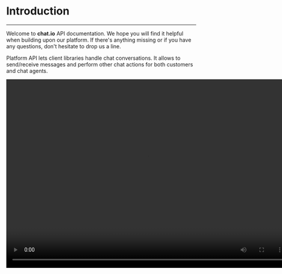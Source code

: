 <!-- ---
title: "Getting started"
weight: 10
--- -->


# Introduction
___

Welcome to **chat.io** API documentation. We hope you will find it helpful when building upon our platform. If there's anything missing or if you have any questions, don't hesitate to drop us a line.

Platform API lets client libraries handle chat conversations. It allows to send/receive messages and perform other chat actions for both customers and chat agents.

<video loop width="750" height="500" controls>
<source type="video/mp4" src="images/simple_event_schema.mp4">
</video>